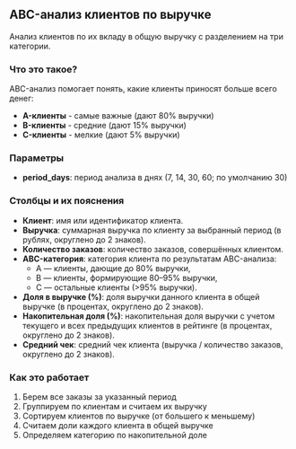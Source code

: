 ## ABC-анализ клиентов по выручке

Анализ клиентов по их вкладу в общую выручку с разделением на три категории.

### Что это такое?
ABC-анализ помогает понять, какие клиенты приносят больше всего денег:
- **A-клиенты** - самые важные (дают 80% выручки)
- **B-клиенты** - средние (дают 15% выручки)
- **C-клиенты** - мелкие (дают 5% выручки)

### Параметры
- **period_days**: период анализа в днях (7, 14, 30, 60; по умолчанию 30)

### Столбцы и их пояснения
- **Клиент**: имя или идентификатор клиента.
- **Выручка**: суммарная выручка по клиенту за выбранный период (в рублях, округлено до 2 знаков).
- **Количество заказов**: количество заказов, совершённых клиентом.
- **ABC-категория**: категория клиента по результатам ABC-анализа:
    - A — клиенты, дающие до 80% выручки,
    - B — клиенты, формирующие 80–95% выручки,
    - C — остальные клиенты (>95% выручки).
- **Доля в выручке (%)**: доля выручки данного клиента в общей выручке (в процентах, округлено до 2 знаков).
- **Накопительная доля (%)**: накопительная доля выручки с учетом текущего и всех предыдущих клиентов в рейтинге (в процентах, округлено до 2 знаков).
- **Средний чек**: средний чек клиента (выручка / количество заказов, округлено до 2 знаков).

### Как это работает
1. Берем все заказы за указанный период
2. Группируем по клиентам и считаем их выручку
3. Сортируем клиентов по выручке (от большего к меньшему)
4. Считаем доли каждого клиента в общей выручке
5. Определяем категорию по накопительной доле
